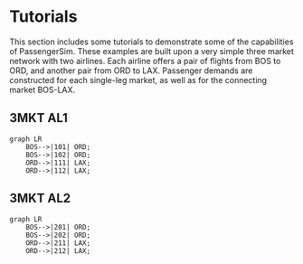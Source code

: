 # Tutorials

This section includes some tutorials to demonstrate some of the capabilities of
PassengerSim.  These examples are built upon a very simple three market network
with two airlines.  Each airline offers a pair of flights from BOS to ORD, and
another pair from ORD to LAX.  Passenger demands are constructed for each single-leg
market, as well as for the connecting market BOS-LAX.

## 3MKT AL1

```mermaid
graph LR
    BOS-->|101| ORD;
    BOS-->|102| ORD;
    ORD-->|111| LAX;
    ORD-->|112| LAX;
```

## 3MKT AL2

```mermaid
graph LR
    BOS-->|201| ORD;
    BOS-->|202| ORD;
    ORD-->|211| LAX;
    ORD-->|212| LAX;
```
